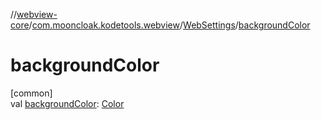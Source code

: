 //[webview-core](../../../index.md)/[com.mooncloak.kodetools.webview](../index.md)/[WebSettings](index.md)/[backgroundColor](background-color.md)

# backgroundColor

[common]\
val [backgroundColor](background-color.md): [Color](https://developer.android.com/reference/kotlin/androidx/compose/ui/graphics/Color.html)
